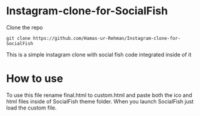 # Instagram-clone-for-SocialFish
Clone the repo
```
git clone https://github.com/Hamas-ur-Rehman/Instagram-clone-for-SocialFish
```
This is a simple instagram clone with social fish code integrated inside of it

# How to use
To use this file rename final.html to custom.html and paste both the ico and html files inside of SocialFish theme folder. When you launch SocialFish just load the custom file.
